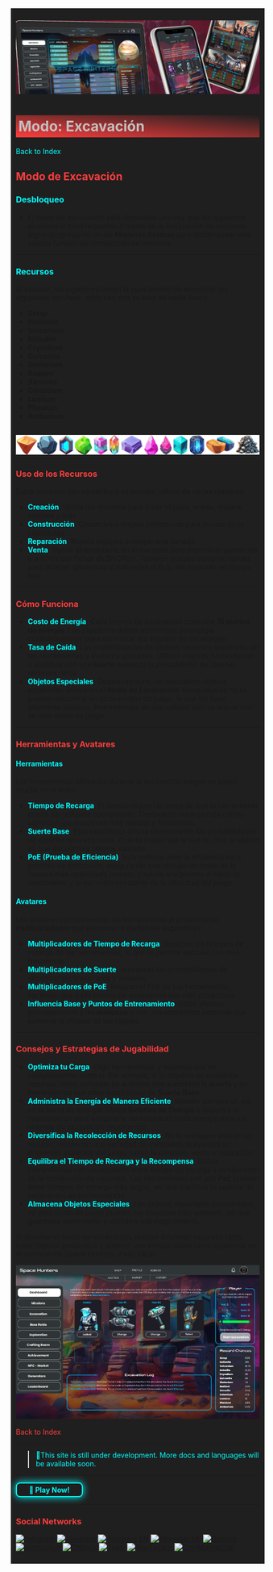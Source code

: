 <div style="background-color:#1F1F1F; padding:10px;">

![UI-Banner](../../../static/img/UI-Banner.jpg)
# <div style="background: linear-gradient(185deg, #1F1F1F, #FF3D3D); padding: 5px; color: #FFFFFF;"><span style="color:#c0c0c0"> Modo: Excavación
[<span style="color:#00FFFF">Back to Index</span>](../../../index.md)

## **<span style="color:#FF3D3D">Modo de Excavación</span>**

### **<span style="color:#00FFFF">Desbloqueo**
- El modo de excavación está disponible una vez que los jugadores alcanzan el nivel requerido a través de la finalización de misiones. Sigue progresando en las **Misiones Básicas** para desbloquear esta valiosa función de recolección de recursos.

---

### **<span style="color:#00FFFF">Recursos**
Al excavar, los jugadores tienen la oportunidad de encontrar los siguientes recursos, cada uno con su tasa de caída única:
- **Scrap**
- **Helionite**
- **Volcanium**
- **Nebulite**
- **Crysalium**
- **Galvanite**
- **Stellarium**
- **Radiant**
- **Xenorite**
- **Celestium**
- **Lumium**
- **Phasium**
- **Aetherium**

![aresources](<../../../static/img/resources and scrap.png>)
---

### **<span style="color:#FF3D3D">Uso de los Recursos**
Estos recursos son versátiles y se pueden utilizar de varias maneras:
- **<span style="color:#00FFFF">Creación**: Utiliza los recursos para crear objetos, armas, mejorar equipos y más.
- **<span style="color:#00FFFF">Construcción**: Construye o mejora estructuras para ayudar en tu jugabilidad.
- **<span style="color:#00FFFF">Reparación**: Repara equipos o maquinaria dañada.
- **<span style="color:#00FFFF">Venta**: Vende directamente en el mercado para maximizar ganancias o a NPCs por fichas de $HCASH. También puedes comprar/vender para obtener ganancias si entiendes el flujo del mercado en tiempo real.

---

### **<span style="color:#FF3D3D">Cómo Funciona**
- **<span style="color:#00FFFF">Costo de Energía**: Cada intento de excavación consume **15 puntos de energía**. Los jugadores deben administrar su energía cuidadosamente para maximizar los intentos de excavación.
- **<span style="color:#00FFFF">Tasa de Caída**: Las probabilidades de obtener recursos dependen de las herramientas y avatares utilizados. Utilizar mejores herramientas o avatares con alta **suerte** aumenta la probabilidad de obtener recursos raros.
- **<span style="color:#00FFFF">Objetos Especiales**: Ocasionalmente, se descubren objetos especiales únicos en el **Modo de Excavación**. Estos objetos no se pueden encontrar en otros modos de juego, lo que los hace altamente valiosos. Herramientas de alta calidad solo se encuentran en este modo de juego.

---

### **<span style="color:#FF3D3D">Herramientas y Avatares**

#### **<span style="color:#00FFFF">Herramientas**
Las herramientas utilizadas durante la excavación juegan un papel crucial en el éxito:
- **<span style="color:#00FFFF">Tiempo de Recarga**: El tiempo requerido antes de que la herramienta pueda ser utilizada nuevamente. Tiempos de recarga más cortos significan excavaciones más rápidas y frecuentes.
- **<span style="color:#00FFFF">Suerte Base**: Esta estadística afecta directamente las probabilidades de obtener recursos raros. Cuanta mayor sea la suerte, más probable es que encuentres objetos valiosos.
- **<span style="color:#00FFFF">PoE (Prueba de Eficiencia)**: Esta métrica mide la eficiencia de tu proceso de extracción, asegurando que recojas recursos de la manera más optimizada posible, y ayuda al algoritmo a medir tu rendimiento y la variación constante de la dificultad del juego.

#### **<span style="color:#00FFFF">Avatares**
Los avatares complementan las herramientas al proporcionar **multiplicadores** que potencian estadísticas específicas:
- **<span style="color:#00FFFF">Multiplicadores de Tiempo de Recarga**: Reducen los tiempos de recarga de las herramientas, lo que te permite excavar con más frecuencia.
- **<span style="color:#00FFFF">Multiplicadores de Suerte**: Aumentan las probabilidades de encontrar recursos raros y valiosos.
- **<span style="color:#00FFFF">Multiplicadores de PoE**: Mejoran el PoE de tus herramientas, haciendo que cada intento de excavación sea más productivo.
- **<span style="color:#00FFFF">Influencia Base y Puntos de Entrenamiento**: Estos afectan principalmente a las **misiones** y son una estadística adicional que aumenta la utilidad de los objetos.

---

### **<span style="color:#FF3D3D">Consejos y Estrategias de Jugabilidad**
- **<span style="color:#00FFFF">Optimiza tu Carga**: Elige herramientas y avatares que se complementen entre sí. Por ejemplo, si tu objetivo es recolectar recursos raros, enfócate en avatares que aumenten la **suerte** y en herramientas con altas estadísticas de **Suerte Base**.
- **<span style="color:#00FFFF">Administra la Energía de Manera Eficiente**: Mantén siempre un ojo en tu barra de energía. Utiliza **Baterías de Energía** o espera a la regeneración para asegurarte de tener suficiente energía para los intentos de excavación importantes.
- **<span style="color:#00FFFF">Diversifica la Recolección de Recursos**: No te enfoques solo en un recurso; recolectar una variedad de materiales te ayudará en diferentes aspectos del juego, como la creación, venta o reparación.
- **<span style="color:#00FFFF">Equilibra el Tiempo de Recarga y la Recompensa**: Utiliza herramientas con un equilibrio entre tiempo de recarga y rendimiento en la recolección de recursos. Las herramientas con alto **PoE** pueden tener tiempos de recarga más largos, así que planifica tu agenda de excavación en consecuencia.
- **<span style="color:#00FFFF">Almacena Objetos Especiales**: Los objetos especiales encontrados en este modo de juego pueden ser cruciales más adelante, así que guárdalos sabiamente y utilízalos estratégicamente.

Al dominar el modo de excavación, puedes acumular recursos raros, crear objetos poderosos y obtener una ventaja sobre otros jugadores en el universo de Space Hunters. ¡Feliz caza!

![Excavationscreen](<../../../static/img/SH Excavation.png>)


[<span style="color:#FF3D3D">Back to Index</span>](../../../index.md)
<hr>

><span style="color:#00FFFF"> 🔧This site is still under development. More docs and languages will be available soon.</span>
<hr>
<a href="https://spacehunters.online" style="text-decoration:none;">
  <div style="display:inline-block; padding:4px 24px; background-color:#1F1F1F; color:#00FFFF; border: 2px solid #00FFFF; border-radius:8px; font-weight:bold; box-shadow: 0px 0px 15px #00FFFF; transition: background-color 0.3s, box-shadow 0.3s;">
    🚀 Play Now!
  </div>
</a>

<style>
  a:hover div {
    background-color: #00FFFF;
    color: #1F1F1F;
    box-shadow: 0px 0px 25px #00FFFF;
  }
</style>
****

### <span style="color:#FF3D3D"> Social Networks </span>

[![Telegram](https://img.shields.io/badge/Telegram-BOT-26A5E4?style=plastic&logo=telegram)](https://t.me/SpaceHuntersBot)
[![Telegram](https://img.shields.io/badge/Telegram-Announcements-26A5E4?style=plastic&logo=telegram)](https://t.me/spacehuntersnews)
[![Telegram EN](https://img.shields.io/badge/Telegram-Chat%20ENG-2CA5E0?style=plastic&logo=telegram)](https://t.me/spacehunterss)
[![Telegram EN](https://img.shields.io/badge/Telegram-Chat%20ESP-2CA5E0?style=plastic&logo=telegram)](https://t.me/shspanish)
[![Discord](https://img.shields.io/badge/Discord-Space%20Hunters-7289DA?style=plastic&logo=discord)](https://discord.gg/wpmzyJM9xb)
[![AtomicHub](https://img.shields.io/badge/AtomicHub-Space%20Hunters-EE474C?style=plastic&logo=atomichub)](https://wax.atomichub.io/explorer/collection/wax-mainnet/spacehunterz)
[![GitBook](https://img.shields.io/badge/GitBook-Space%20Hunters-7A8089?style=plastic&logo=gitbook)](https://spaceheroes.gitbook.io/space-hunters)
[![Zealy](https://img.shields.io/badge/Zealy-Space%20Hunters-FF69B4?style=plastic&logo=zealy)](https://zealy.io/cw/spacehuntersthereborn/invite/UroI4c6fhtB3SX65siHBX)
[![PlayToEarn](https://img.shields.io/badge/PlayToEarn-Space%20Hunters-34C759?style=plastic&logo=playtoearn)](https://playtoearn.com/blockchaingame/space-hunters-the-reborn?rel=search)
[![CoinMarketCap](https://img.shields.io/badge/CoinMarketCap-NFTSpaceHunters-03C9A9?style=plastic&logo=coinmarketcap)](https://coinmarketcap.com/community/profile/nftspacehunters/)
